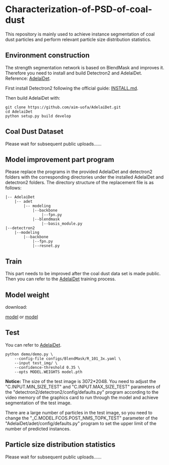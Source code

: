 
#  Characterization-of-PSD-of-coal-dust

This repository is mainly used to achieve instance segmentation of coal dust particles and perform relevant particle size distribution statistics.




## Environment construction

The strength segmentation network is based on BlendMask and improves it. Therefore you need to install and build Detectron2 and AdelaiDet. Reference: [AdelaiDet](https://github.com/aim-uofa/AdelaiDet ).

First install Detectron2 following the official guide: [INSTALL.md](https://github.com/facebookresearch/detectron2/blob/master/INSTALL.md).

Then build AdelaiDet with:

```
git clone https://github.com/aim-uofa/AdelaiDet.git
cd AdelaiDet
python setup.py build develop
```

## Coal Dust Dataset

Please wait for subsequent public uploads......

## Model improvement part program

Please replace the programs in the provided AdelaiDet and detectron2 folders with the corresponding directories under the installed AdelaiDet and detectron2 folders. The directory structure of the replacement file is as follows:

```
|-- AdelaiDet
	|-- adet
		|-- modeling
			|--backbone
				|--fpn.py
			|--blendmask
				|--basis_module.py
|--detectron2
	|--modeling
		|--backbone
			|--fpn.py
			|--resnet.py
```

## Train

This part needs to be improved after the coal dust data set is made public. Then you can refer to the [AdelaiDet](https://github.com/aim-uofa/AdelaiDet ) training process.  

## Model weight

download: 

[model](https://drive.google.com/file/d/1RAl21pdn3w4uC97RltD7Zxwx8QfVZMes/view?usp=sharing ) or [model](https://drive.google.com/uc?export=download&id=1RAl21pdn3w4uC97RltD7Zxwx8QfVZMes)

## Test

You can refer to [AdelaiDet](https://github.com/aim-uofa/AdelaiDet ).

```
python demo/demo.py \
    --config-file configs/BlendMask/R_101_3x.yaml \
    --input test_img/ \
    --confidence-threshold 0.35 \
    --opts MODEL.WEIGHTS model.pth
```

**Notice:**
The size of the test image is 3072*2048. You need to adjust the "C.INPUT.MIN_SIZE_TEST" and "C.INPUT.MAX_SIZE_TEST" parameters of the "detectron2/detectron2/config/defaults.py" program according to the video memory of the graphics card to run through the model and achieve segmentation of the test image.

There are a large number of particles in the test image, so you need to change the "_C.MODEL.FCOS.POST_NMS_TOPK_TEST" parameter of the "AdelaiDet/adet/config/defaults.py" program to set the upper limit of the number of predicted instances.

## Particle size distribution statistics

Please wait for subsequent public uploads......